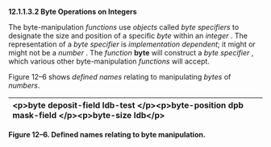 **12.1.1.3.2 Byte Operations on Integers** 

The byte-manipulation *functions* use *objects* called *byte specifiers* to designate the size and position of a specific *byte* within an *integer* . The representation of a *byte specifier* is *implementation dependent*; it might or might not be a *number* . The *function* **byte** will construct a *byte specifier* , which various other byte-manipulation *functions* will accept. 

Figure 12–6 shows *defined names* relating to manipulating *bytes* of *numbers*. 

|\<p\>**byte deposit-field ldb-test** \</p\>\<p\>**byte-position dpb mask-field** \</p\>\<p\>**byte-size ldb**\</p\>|
| :- |


**Figure 12–6. Defined names relating to byte manipulation.** 

